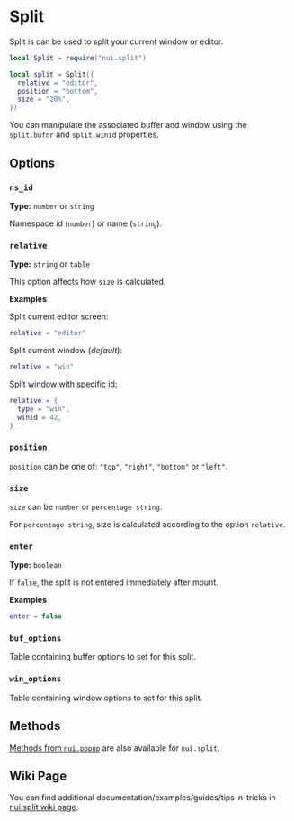 # Split

Split is can be used to split your current window or editor.

```lua
local Split = require("nui.split")

local split = Split({
  relative = "editor",
  position = "bottom",
  size = "20%",
})
```

You can manipulate the associated buffer and window using the
`split.bufnr` and `split.winid` properties.

## Options

### `ns_id`

**Type:** `number` or `string`

Namespace id (`number`) or name (`string`).

### `relative`

**Type:** `string` or `table`

This option affects how `size` is calculated.

**Examples**

Split current editor screen:

```lua
relative = "editor"
```

Split current window (_default_):

```lua
relative = "win"
```

Split window with specific id:

```lua
relative = {
  type = "win",
  winid = 42,
}
```

### `position`

`position` can be one of: `"top"`, `"right"`, `"bottom"` or `"left"`.

### `size`

`size` can be `number` or `percentage string`.

For `percentage string`, size is calculated according to the option `relative`.

### `enter`

**Type:** `boolean`

If `false`, the split is not entered immediately after mount.

**Examples**

```lua
enter = false
```

### `buf_options`

Table containing buffer options to set for this split.

### `win_options`

Table containing window options to set for this split.

## Methods

[Methods from `nui.popup`](/lua/nui/popup#methods) are also available for `nui.split`.

## Wiki Page

You can find additional documentation/examples/guides/tips-n-tricks in [nui.split wiki page](https://github.com/MunifTanjim/nui.nvim/wiki/nui.split).
